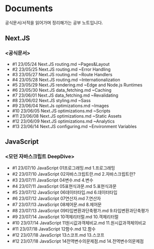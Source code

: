 # Documents

공식문서/서적을 읽어가며 정리해가는 공부 노트입니다.

## Next.JS

### <공식문서>

- #1 23/05/24 Next.JS routing.md ~Pages&Layout
- #2 23/05/25 Next.JS routing.md ~Error Handling
- #3 23/05/27 Next.JS routing.md ~Route Handlers
- #4 23/05/28 Next.JS routing.md ~Internationalization
- #5 23/05/29 Next.JS rendering.md ~Edge and Node.js Runtimes
- #6 23/05/30 Next.JS data_fetching.md ~Caching
- #7 23/06/01 Next.JS data_fetching.md ~Revalidating
- #8 23/06/02 Next.JS styling.md ~Sass
- #9 23/06/04 Next.Js optimizations.md ~Images
- #10 23/06/05 Next.JS optimizations.md ~Scripts
- #11 23/06/08 Next.JS optimizations.md ~Static Assets
- #12 23/06/09 Next.JS optimizations.md ~Analytics
- #13 23/06/14 Next.JS configuring.md ~Environment Variables

## JavaScript

### <모던 자바스크립트 DeepDive>

- #1 23/07/10 JavaScript 01프로그래밍.md 1.프로그래밍
- #2 23/07/10 JavaScript 02자바스크립트란.md 2.자바스크립트란?
- #3 23/07/11 JavaScript 04변수.md 4.변수
- #4 23/07/11 JavaScript 05표현식과문.md 5.표현식과문
- #5 23/07/12 JavaScript 06데이터타입.md 6.데이터타입
- #6 23/07/12 JavaScript 07연산자.md 7.연산자
- #7 23/07/13 JavaScript 08제어문.md 8.제어문
- #8 23/07/13 JavaScript 09타입변환과단축평가.md 9.타입변환과단축평가
- #9 23/07/14 JavaScript 10객체리터럴.md 10.객체리터럴
- #10 23/07/14 JavaScript 11원시값과객체비교.md 11.원시값과객체의비교
- #11 23/07/18 JavaScript 12함수.md 12.함수
- #12 23/07/18 JavaScript 13스코프.md 13.스코프
- #12 23/07/18 JavaScript 14전역변수의문제점.md 14.전역변수의문제점